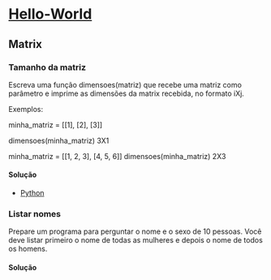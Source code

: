 # [Hello-World](https://github.com/sswellington/hello-world/tree/master/)

## Matrix

### Tamanho da matriz
Escreva uma função dimensoes(matriz) que recebe uma matriz como parâmetro  e imprime as dimensões da matrix recebida, no formato iXj.

Exemplos:

minha_matriz = [[1], [2], [3]]

dimensoes(minha_matriz)
3X1

minha_matriz = [[1, 2, 3], [4, 5, 6]]
dimensoes(minha_matriz)
2X3
#### Solução 
* [Python](https://github.com/sswellington/hello-world/tree/master/src/matrix/python/matriz-dimensao.py)

### Listar nomes
Prepare um programa para perguntar o nome e o sexo de 10 pessoas. 
Você deve listar primeiro o nome de todas as mulheres e depois o nome de todos os homens.

#### Solução

